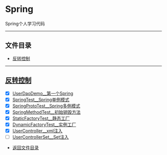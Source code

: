 # Spring

Spring个人学习代码

-----------------

## 文件目录

- [反转控制](#反转控制)


-----------------


## [反转控制](cpucode_spring_ioc)

- [x] [UserDaoDemo__第一个Spring](cpucode_spring_ioc/src/main/java/com/cpucode/demo/UserDaoDemo.java)
- [x] [SpringTest__Spring单例模式](cpucode_spring_ioc/src/test/java/com/cpucode/test/SpringTest.java)
- [x] [SpringProtoTest__Spring多例模式](cpucode_spring_ioc/src/test/java/com/cpucode/test/SpringProtoTest.java)
- [x] [SpringMethodTest__初始销毁方法](cpucode_spring_ioc/src/test/java/com/cpucode/test/SpringMethodTest.java)
- [x] [StaticFactoryTest__静态工厂](cpucode_spring_ioc/src/test/java/com/cpucode/test/StaticFactoryTest.java)
- [x] [DynamicFactoryTest__实例工厂](cpucode_spring_ioc/src/test/java/com/cpucode/test/DynamicFactoryTest.java)
- [x] [UserController__xml注入](cpucode_spring_ioc/src/main/java/com/cpucode/demo/UserController.java)
- [ ] [UserControllerSet__Set注入](cpucode_spring_ioc/src/main/java/com/cpucode/demo/UserControllerSet.java)

- [返回文件目录](#文件目录)